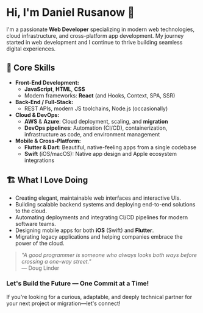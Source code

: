 # Hi, I'm Daniel Rusanow 👋

I'm a passionate **Web Developer** specializing in modern web technologies, cloud infrastructure, and cross-platform app development. My journey started in web development and I continue to thrive building seamless digital experiences.

## 🚀 Core Skills

- **Front-End Development:**  
  - **JavaScript**, **HTML**, **CSS**
  - Modern frameworks: **React** (and Hooks, Context, SPA, SSR)
- **Back-End / Full-Stack:**  
  - REST APIs, modern JS toolchains, Node.js (occasionally)
- **Cloud & DevOps:**  
  - **AWS** & **Azure**: Cloud deployment, scaling, and **migration**
  - **DevOps pipelines**: Automation (CI/CD), containerization, infrastructure as code, and environment management
- **Mobile & Cross-Platform:**  
  - **Flutter & Dart**: Beautiful, native-feeling apps from a single codebase
  - **Swift** (iOS/macOS): Native app design and Apple ecosystem integrations

## 🏗️ What I Love Doing

- Creating elegant, maintainable web interfaces and interactive UIs.
- Building scalable backend systems and deploying end-to-end solutions to the cloud.
- Automating deployments and integrating CI/CD pipelines for modern software teams.
- Designing mobile apps for both **iOS** (Swift) and **Flutter**.
- Migrating legacy applications and helping companies embrace the power of the cloud.

> *"A good programmer is someone who always looks both ways before crossing a one-way street."*  
> — Doug Linder

### Let's Build the Future — One Commit at a Time!

If you're looking for a curious, adaptable, and deeply technical partner for your next project or migration—let's connect!
